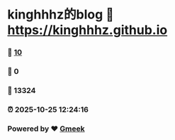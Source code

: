 # kinghhhz的blog :link: https://kinghhhz.github.io 
### :page_facing_up: [10](https://kinghhhz.github.io/tag.html) 
### :speech_balloon: 0 
### :hibiscus: 13324 
### :alarm_clock: 2025-10-25 12:24:16 
### Powered by :heart: [Gmeek](https://github.com/Meekdai/Gmeek)
